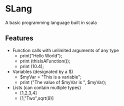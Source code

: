 # SLang
A basic programming language built in scala

## Features
* Function calls with unlimited arguments of any type
  * print("Hello World");
  * print (thisIsAFunction());
  * print (10.4);
* Variables (designated by a $)
  * $myVar = "This is a variable";
  * print ("The value of $myVar is ", $myVar);
* Lists (can contain multiple types)
  * [1,2,3,4]
  * [1,"Two",sqrt(9)]
